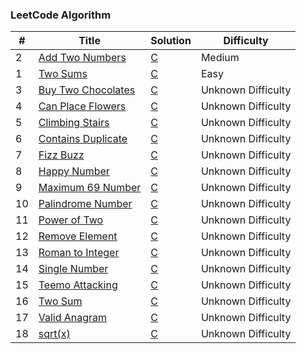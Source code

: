 ### LeetCode Algorithm

| # | Title | Solution | Difficulty |
|---| ----- | -------- | ---------- |
|2|[Add Two Numbers](https://leetcode.com/problems/add-two-numbers/) | [C](https://github.com/AbdessamadAe/LeetCode/blob/main/Algorithms/Add%20Two%20Numbers.c)|Medium|
|1|[Two Sums](https://leetcode.com/problems/two-sum) | [C](https://github.com/AbdessamadAe/LeetCode/blob/main/Algorithms/Two%20Sum.c)|Easy|
|3|[Buy Two Chocolates](https://leetcode.com/problems/buy-two-chocolates) | [C](https://github.com/AbdessamadAe/LeetCode/blob/main/Algorithms/Buy%20Two%20Chocolates.c)|Unknown Difficulty|
|4|[Can Place Flowers](https://leetcode.com/problems/can-place-flowers) | [C](https://github.com/AbdessamadAe/LeetCode/blob/main/Algorithms/Can%20Place%20Flowers.c)|Unknown Difficulty|
|5|[Climbing Stairs](https://leetcode.com/problems/climbing-stairs) | [C](https://github.com/AbdessamadAe/LeetCode/blob/main/Algorithms/Climbing%20Stairs.c)|Unknown Difficulty|
|6|[Contains Duplicate](https://leetcode.com/problems/contains-duplicate) | [C](https://github.com/AbdessamadAe/LeetCode/blob/main/Algorithms/Contains%20Duplicate.c)|Unknown Difficulty|
|7|[Fizz Buzz](https://leetcode.com/problems/fizz-buzz) | [C](https://github.com/AbdessamadAe/LeetCode/blob/main/Algorithms/Fizz%20Buzz.c)|Unknown Difficulty|
|8|[Happy Number](https://leetcode.com/problems/happy-number) | [C](https://github.com/AbdessamadAe/LeetCode/blob/main/Algorithms/Happy%20Number.c)|Unknown Difficulty|
|9|[Maximum 69 Number](https://leetcode.com/problems/maximum-69-number) | [C](https://github.com/AbdessamadAe/LeetCode/blob/main/Algorithms/Maximum%2069%20Number.c)|Unknown Difficulty|
|10|[Palindrome Number](https://leetcode.com/problems/palindrome-number) | [C](https://github.com/AbdessamadAe/LeetCode/blob/main/Algorithms/Palindrome%20Number.c)|Unknown Difficulty|
|11|[Power of Two](https://leetcode.com/problems/power-of-two) | [C](https://github.com/AbdessamadAe/LeetCode/blob/main/Algorithms/Power%20of%20Two.c)|Unknown Difficulty|
|12|[Remove Element](https://leetcode.com/problems/remove-element) | [C](https://github.com/AbdessamadAe/LeetCode/blob/main/Algorithms/Remove%20Element.c)|Unknown Difficulty|
|13|[Roman to Integer](https://leetcode.com/problems/roman-to-integer) | [C](https://github.com/AbdessamadAe/LeetCode/blob/main/Algorithms/Roman%20to%20Integer.c)|Unknown Difficulty|
|14|[Single Number](https://leetcode.com/problems/single-number) | [C](https://github.com/AbdessamadAe/LeetCode/blob/main/Algorithms/Single%20Number.c)|Unknown Difficulty|
|15|[Teemo Attacking](https://leetcode.com/problems/teemo-attacking) | [C](https://github.com/AbdessamadAe/LeetCode/blob/main/Algorithms/Teemo%20Attacking.c)|Unknown Difficulty|
|16|[Two Sum](https://leetcode.com/problems/two-sum) | [C](https://github.com/AbdessamadAe/LeetCode/blob/main/Algorithms/Two%20Sum.c)|Unknown Difficulty|
|17|[Valid Anagram](https://leetcode.com/problems/valid-anagram) | [C](https://github.com/AbdessamadAe/LeetCode/blob/main/Algorithms/Valid%20Anagram.c)|Unknown Difficulty|
|18|[sqrt(x)](https://leetcode.com/problems/sqrtx) | [C](https://github.com/AbdessamadAe/LeetCode/blob/main/Algorithms/sqrt(x).c)|Unknown Difficulty|
